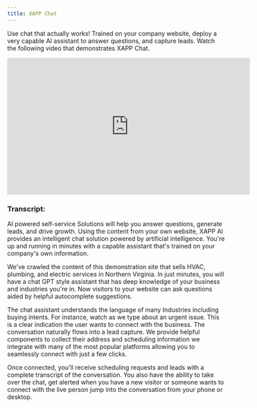 ```yaml
---
title: XAPP Chat
---
```


Use chat that actually works!  Trained on your company website, deploy a very capable AI assistant to answer questions, and capture leads.  Watch the following video that demonstrates XAPP Chat.

<div style={{width: '70%'}}>

<iframe width="560" height="315" src="https://www.youtube.com/embed/oEeg3XFZB2E?si=ezUKTy8AraT0DHma" title="YouTube video player" frameborder="0" allow="accelerometer; autoplay; clipboard-write; encrypted-media; gyroscope; picture-in-picture; web-share" allowfullscreen></iframe>

<h3>Transcript: </h3>
<p>
AI powered self-service Solutions will
help you answer questions, generate leads,
and drive growth.  Using the content from your own
website, XAPP AI provides an intelligent
chat solution powered by artificial
intelligence.  You're up and running in
minutes with a capable assistant that's
trained on your company's own
information.
</p>
<p>
We've crawled the content of
this demonstration site that sells HVAC,
plumbing, and electric services in
Northern Virginia.  In just minutes, you will have a
chat GPT style assistant that has deep knowledge of your business and
industries you're in.  Now visitors to your website can ask
questions aided by helpful autocomplete
suggestions.
</p> 
<p>
The chat assistant
understands the language of many
Industries including buying
intents.  For instance,
watch as we type about an urgent issue.
This is a clear indication the user
wants to connect with the business. The
conversation naturally flows into a lead
capture.  We provide helpful components to
collect their address and scheduling
information we integrate with many of
the most popular platforms allowing you
to seamlessly connect with just a few
clicks.
</p>
<p>
Once connected, you'll receive
scheduling requests and leads with a
complete transcript of the conversation.
You also have the ability to take over
the chat, get alerted when you have a new
visitor or someone wants to connect with
the live person jump into the
conversation from your phone or desktop.
</p>

</div>